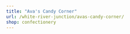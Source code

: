 ```yaml
---
title: "Ava's Candy Corner"
url: /white-river-junction/avas-candy-corner/
shop: confectionery
---
```

